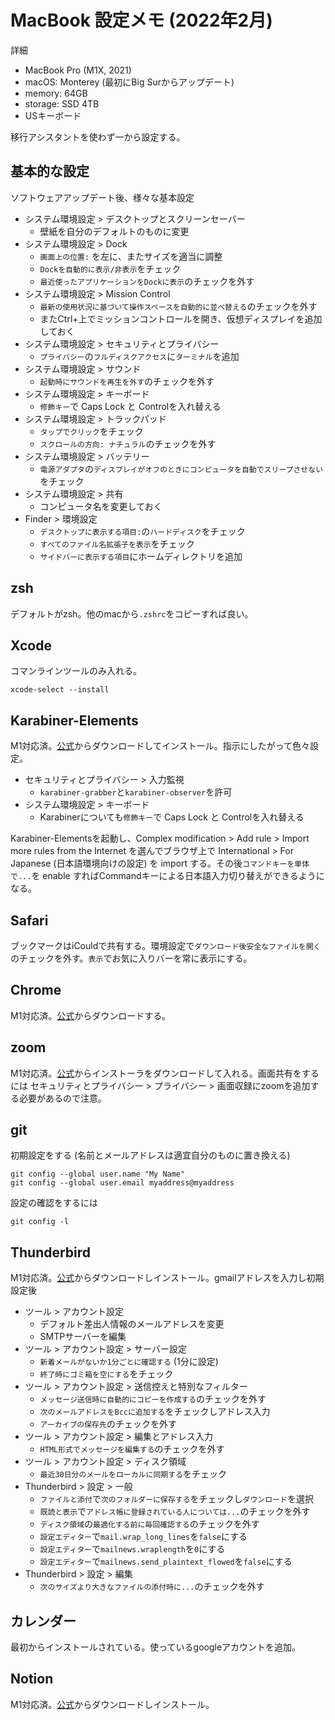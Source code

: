 # MacBook 設定メモ (2022年2月)

詳細

- MacBook Pro (M1X, 2021)
- macOS: Monterey (最初にBig Surからアップデート)
- memory: 64GB
- storage: SSD 4TB
- USキーボード

移行アシスタントを使わず一から設定する。

## 基本的な設定

ソフトウェアアップデート後、様々な基本設定

- システム環境設定 > デスクトップとスクリーンセーバー 
    - 壁紙を自分のデフォルトのものに変更
- システム環境設定 > Dock 
    - `画面上の位置:` を左に、またサイズを適当に調整
    - `Dockを自動的に表示/非表示`をチェック
    - `最近使ったアプリケーションをDockに表示`のチェックを外す
- システム環境設定 > Mission Control
    - `最新の使用状況に基づいて操作スペースを自動的に並べ替える`のチェックを外す
    - またCtrl+上でミッションコントロールを開き、仮想ディスプレイを追加しておく
- システム環境設定 > セキュリティとプライバシー
    - `プライバシー`の`フルディスクアクセス`に`ターミナル`を追加
- システム環境設定 > サウンド 
    - `起動時にサウンドを再生を外す`のチェックを外す 
- システム環境設定 > キーボード 
    - `修飾キー`で Caps Lock と Controlを入れ替える
- システム環境設定 > トラックパッド
    - `タップでクリック`をチェック
    - `スクロールの方向: ナチュラル`のチェックを外す
- システム環境設定 > バッテリー
    -  `電源アダプタ`の`ディスプレイがオフのときにコンピュータを自動でスリープさせない`をチェック
- システム環境設定 > 共有
    - コンピュータ名を変更しておく
- Finder > 環境設定
    - `デスクトップに表示する項目:`の`ハードディスク`をチェック
    - `すべてのファイル名拡張子を表示`をチェック
    - `サイドバーに表示する項目`にホームディレクトリを追加

## zsh

デフォルトがzsh。他のmacから`.zshrc`をコピーすれば良い。

## Xcode

コマンラインツールのみ入れる。
```
xcode-select --install
```

## Karabiner-Elements

M1対応済。[公式](https://karabiner-elements.pqrs.org)からダウンロードしてインストール。指示にしたがって色々設定。
- セキュリティとプライバシー > 入力監視
    - `karabiner-grabber`と`karabiner-observer`を許可
- システム環境設定 > キーボード 
    - Karabinerについても`修飾キー`で Caps Lock と Controlを入れ替える

Karabiner-Elementsを起動し、Complex modification > Add rule > Import more rules from the Internet を選んでブラウザ上で International > For Japanese (日本語環境向けの設定) を import する。その後`コマンドキーを単体で...`を enable すればCommandキーによる日本語入力切り替えができるようになる。

## Safari

ブックマークはiCouldで共有する。環境設定で`ダウンロード後安全なファイルを開く`のチェックを外す。`表示`でお気に入りバーを常に表示にする。

## Chrome

M1対応済。[公式](https://www.google.com/intl/ja_jp/chrome/)からダウンロードする。

## zoom

M1対応済。[公式](https://zoom.us/jp-jp/meetings.html)からインストーラをダウンロードして入れる。画面共有をするには セキュリティとプライバシー > プライバシー > 画面収録にzoomを追加する必要があるので注意。

## git

初期設定をする (名前とメールアドレスは適宜自分のものに置き換える)
```
git config --global user.name "My Name"
git config --global user.email myaddress@myaddress
```
設定の確認をするには
```
git config -l   
```

## Thunderbird

M1対応済。[公式](https://www.thunderbird.net/ja/)からダウンロードしインストール。gmailアドレスを入力し初期設定後
- ツール > アカウント設定
    - デフォルト差出人情報のメールアドレスを変更
    - SMTPサーバーを編集
- ツール > アカウント設定 > サーバー設定
    -  `新着メールがないか1分ごとに確認する` (1分に設定)
    -  `終了時にゴミ箱を空にする`をチェック
- ツール > アカウント設定 > 送信控えと特別なフィルター
    -  `メッセージ送信時に自動的にコピーを作成する`のチェックを外す
    -  `次のメールアドレスをBccに追加する`をチェックしアドレス入力
    -  `アーカイブの保存先`のチェックを外す
- ツール > アカウント設定 > 編集とアドレス入力
    -  `HTML形式でメッセージを編集する`のチェックを外す
- ツール > アカウント設定 > ディスク領域
    - `最近30日分のメールをローカルに同期する`をチェック
- Thunderbird > 設定 > 一般
    - `ファイルと添付`で`次のフォルダーに保存する`をチェックし`ダウンロード`を選択
    - `既読と表示`で`アドレス帳に登録されている人については...`のチェックを外す
    - `ディスク領域`の`最適化する前に毎回確認する`のチェックを外す
    - `設定エディター`で`mail.wrap_long_lines`を`false`にする
    - `設定エディター`で`mailnews.wraplength`を`0`にする
    - `設定エディター`で`mailnews.send_plaintext_flowed`を`false`にする
- Thunderbird > 設定 > 編集
    - `次のサイズより大きなファイルの添付時に...`のチェックを外す

## カレンダー

最初からインストールされている。使っているgoogleアカウントを追加。

## Notion

M1対応済。[公式](https://www.notion.so/ja-jp/desktop)からダウンロードしインストール。


